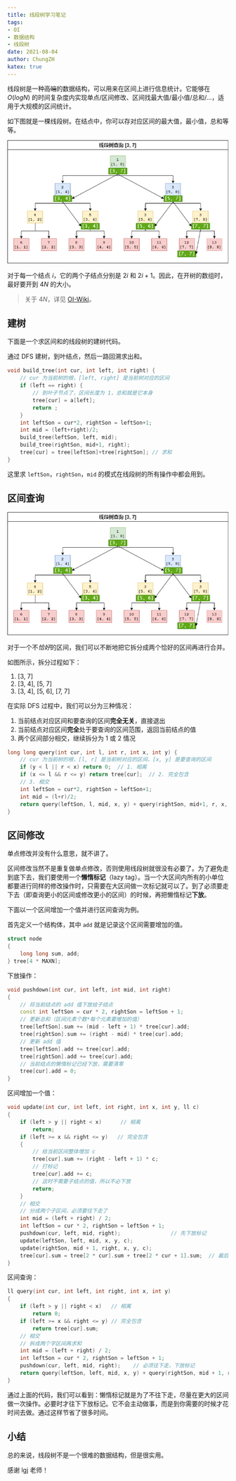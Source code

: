 ```yaml
---
title: 线段树学习笔记
tags:
- OI
- 数据结构
- 线段树
date: 2021-08-04
author: ChungZH
katex: true
---
```


线段树是一种~~高端~~的数据结构，可以用来在区间上进行信息统计。它能够在 $O(logN)$ 的时间复杂度内实现单点/区间修改、区间找最大值/最小值/总和/...，适用于大规模的区间统计。

如下图就是一棵线段树。在结点中，你可以存对应区间的最大值，最小值，总和等等。

![线段树](https://github.com/ChungZH/img/blob/main/segtree/segtree-1.png?raw=true)

对于每一个结点 $i$，它的两个子结点分别是 $2i$ 和 $2i+1$。因此，在开树的数组时，最好要开到 $4N$ 的大小。

> 关于 $4N$，详见 [OI-Wiki](https://oi-wiki.org/ds/seg/)。

## 建树

下面是一个求区间和的线段树的建树代码。

通过 DFS 建树，到叶结点，然后一路回溯求出和。

```cpp
void build_tree(int cur, int left, int right) {
    // cur 为当前树的根，[left, right] 是当前树对应的区间
	if (left == right) {
		// 到叶子节点了，区间长度为 1，总和就是它本身
		tree[cur] = a[left];
		return ;
	}
	int leftSon = cur*2, rightSon = leftSon+1;
	int mid = (left+right)/2;
	build_tree(leftSon, left, mid);
	build_tree(rightSon, mid+1, right);
	tree[cur] = tree[leftSon]+tree[rightSon]; // 求和
}
```

这里求 `leftSon`，`rightSon`，`mid` 的模式在线段树的所有操作中都会用到。

## 区间查询

![线段树查询](https://github.com/ChungZH/img/blob/main/segtree/segtree-2.png?raw=true)

对于一个不*恰好*的区间，我们可以不断地把它拆分成两个恰好的区间再进行合并。

如图所示，拆分过程如下：

1. [3, 7]
2. [3, 4], [5, 7]
3. [3, 4], [5, 6], [7, 7]

在实际 DFS 过程中，我们可以分为三种情况：

1. 当前结点对应区间和要查询的区间**完全无关**，直接退出
2. 当前结点对应区间**完全**处于要查询的区间范围，返回当前结点的值
3. 两个区间部分相交，继续拆分为 1 或 2 情况

```cpp
long long query(int cur, int l, int r, int x, int y) {
	// cur 为当前树的根，[l, r] 是当前树对应的区间，[x, y] 是要查询的区间
	if (y < l || r < x) return 0;  // 1. 相离
	if (x <= l && r <= y) return tree[cur];  // 2. 完全包含
	// 3. 相交
	int leftSon = cur*2, rightSon = leftSon+1;
	int mid = (l+r)/2;
	return query(leftSon, l, mid, x, y) + query(rightSon, mid+1, r, x, y); // 求和
}
```

## 区间修改

单点修改并没有什么意思，就不讲了。

区间修改当然不是重复做单点修改，否则使用线段树就很没有必要了。为了避免走到底下去，我们要使用一个**懒惰标记**（lazy tag）。当一个大区间内所有的小单位都要进行同样的修改操作时，只需要在大区间做一次标记就可以了。到了必须要走下去（即查询更小的区间或修改更小的区间）的时候，再把懒惰标记**下放**。

下面以一个区间增加一个值并进行区间查询为例。

首先定义一个结构体，其中 `add` 就是记录这个区间需要增加的值。

```cpp
struct node
{
    long long sum, add;
} tree[4 * MAXN];
```
下放操作：

```cpp
void pushdown(int cur, int left, int mid, int right)
{
    // 将当前结点的 add 值下放给子结点
    const int leftSon = cur * 2, rightSon = leftSon + 1;
	// 更新总和（区间元素个数*每个元素要增加的值）
    tree[leftSon].sum += (mid - left + 1) * tree[cur].add;
    tree[rightSon].sum += (right - mid) * tree[cur].add;
	// 更新 add 值
    tree[leftSon].add += tree[cur].add;
    tree[rightSon].add += tree[cur].add;
	// 当前结点的懒惰标记已经下放，需要清零
    tree[cur].add = 0;
}
```

区间增加一个值：

```cpp
void update(int cur, int left, int right, int x, int y, ll c)
{
    if (left > y || right < x)      // 相离
        return;
    if (left >= x && right <= y)   // 完全包含 
    {
		// 给当前区间整体增加 c
        tree[cur].sum += (right - left + 1) * c;
		// 打标记
        tree[cur].add += c;
		// 这时不需要子结点的值，所以不必下放
        return;
    }
	// 相交
	// 分成两个子区间，必须要往下走了
    int mid = (left + right) / 2;
    int leftSon = cur * 2, rightSon = leftSon + 1;
    pushdown(cur, left, mid, right);                // 先下放标记
    update(leftSon, left, mid, x, y, c);
    update(rightSon, mid + 1, right, x, y, c);
    tree[cur].sum = tree[2 * cur].sum + tree[2 * cur + 1].sum;  // 最后汇总总和
}
```

区间查询：

```cpp
ll query(int cur, int left, int right, int x, int y)
{
    if (left > y || right < x)   // 相离
        return 0;
    if (left >= x && right <= y) // 完全包含
        return tree[cur].sum;
	// 相交
	// 拆成两个字区间再求和
    int mid = (left + right) / 2;
    int leftSon = cur * 2, rightSon = leftSon + 1;
    pushdown(cur, left, mid, right);    // 必须往下走，下放标记
    return query(leftSon, left, mid, x, y) + query(rightSon, mid + 1, right, x, y);
}
```

通过上面的代码，我们可以看到：懒惰标记就是为了不往下走，尽量在更大的区间做一次操作。必要时才往下下放标记。它不会主动做事，而是到你需要的时候才花时间去做。通过这样节省了很多时间。

## 小结

总的来说，线段树不是一个很难的数据结构，但是很实用。

感谢 lgj 老师！